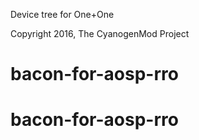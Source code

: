 Device tree for One+One

Copyright 2016, The CyanogenMod Project

# bacon-for-aosp-rro
# bacon-for-aosp-rro
